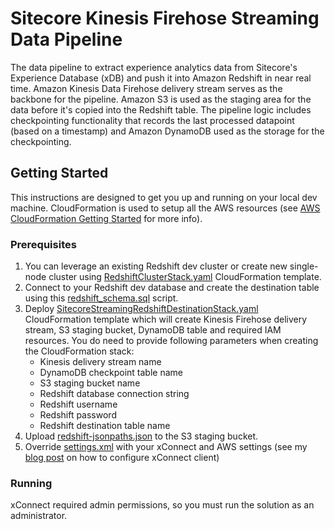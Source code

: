 # Sitecore Kinesis Firehose Streaming Data Pipeline
 
The data pipeline to extract experience analytics data from Sitecore's Experience Database (xDB) and push it into Amazon Redshift in near real time. Amazon Kinesis Data Firehose delivery stream serves as the backbone for the pipeline. Amazon S3 is used as the staging area for the data before it's copied into the Redshift table. The pipeline logic includes checkpointing functionality that records the last processed datapoint (based on a timestamp) and Amazon DynamoDB used as the storage for the checkpointing.

## Getting Started
This instructions are designed to get you up and running on your local dev machine. CloudFormation is used to setup all the AWS resources (see [AWS CloudFormation Getting Started](https://aws.amazon.com/cloudformation/getting-started/) for more info).

### Prerequisites
1. You can leverage an existing Redshift dev cluster or create new single-node cluster using [RedshiftClusterStack.yaml](aws/cloudformation/RedshiftClusterStack.yaml) CloudFormation template.
2. Connect to your Redshift dev database and create the destination table using this [redshift_schema.sql](aws/redshift/redshift_schema.sql) script.
3. Deploy [SitecoreStreamingRedshiftDestinationStack.yaml](aws/cloudformation/SitecoreStreamingRedshiftDestinationStack.yaml) CloudFormation template which will create Kinesis Firehose delivery stream, S3 staging bucket, DynamoDB table and required IAM resources. You do need to provide following parameters when creating the CloudFormation stack:
   * Kinesis delivery stream name
   * DynamoDB checkpoint table name
   * S3 staging bucket name
   * Redshift database connection string
   * Redshift username
   * Redshift password
   * Redshift destination table name
4. Upload [redshift-jsonpaths.json](aws/redshift/redshift-jsonpaths.json) to the S3 staging bucket.
5. Override [settings.xml](src/settings.xml) with your xConnect and AWS settings (see my [blog post](https://xcentium.com/blog/2019/09/10/using-xconnect-client-in-non-sitecore-context) on how to configure xConnect client)

### Running
xConnect required admin permissions, so you must run the solution as an administrator.
